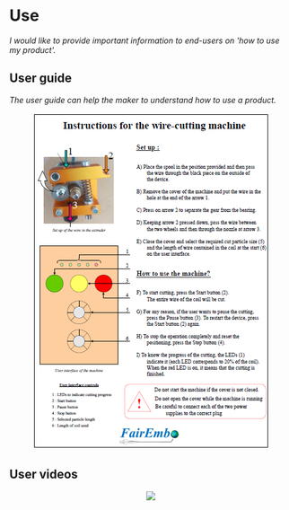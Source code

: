 # **Use**

*I would like to provide important information to end-users on 'how to use my product'.*

## **User guide**

*The user guide can help the maker to understand how to use a product.* 

<p align="center"> 
 <img src="https://github.com/TomGosnik/FairEmbo-Project/blob/main/Source/Pictures/Use_User%20guide.png" />
</p>

## **User videos**
<p align="center"> 
 <img src="https://youtu.be/wi5pOOeNl6A)https://youtu.be/wi5pOOeNl6A" />
</p>



